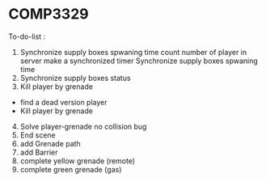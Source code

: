 # COMP3329

To-do-list :
1. Synchronize supply boxes spwaning time 
count number of player in server 
make a  synchronized timer 
Synchronize supply boxes spwaning time 
2. Synchronize supply boxes status
3. Kill player by grenade
- find a dead version player
- Kill player by grenade
4. Solve player-grenade no collision bug
5. End scene
6. add Grenade path 
7. add Barrier
8. complete yellow grenade (remote)
9. complete green grenade (gas)
